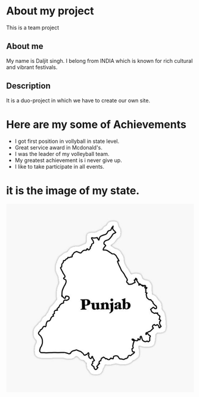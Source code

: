 # About my project
This is a team project 
## About me
My name is Daljit singh. I belong from INDIA which is known for rich cultural and vibrant festivals.
## Description
It is a duo-project in which we have to create our own site.
# Here are my some of Achievements
- I got first position in vollyball in state level.
- Great service award in Mcdonald's.
- I was the leader of my volleyball team.
- My greatest achievement is i never give up.
- I like to take participate in all events.
# it is the image of my state. 
![PUNJAB](images/9c8859d4bdd939e6a925589825e1a3e4.jpg)


